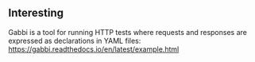 ## Interesting

Gabbi is a tool for running HTTP tests where requests and responses are expressed as declarations in YAML files:
https://gabbi.readthedocs.io/en/latest/example.html
